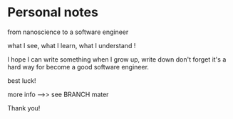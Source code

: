 # Personal notes

from nanoscience to a software engineer

what I see, what I learn, what I understand !

I hope I can write something when I grow up,  write down don't forget it's a hard way for become a good software engineer.

best luck!



more info -->> see BRANCH mater

Thank you!
